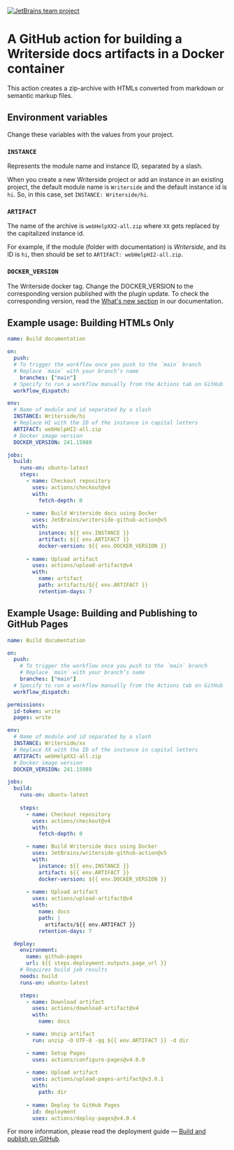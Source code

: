 [![JetBrains team project](https://jb.gg/badges/team.svg)](https://confluence.jetbrains.com/display/ALL/JetBrains+on+GitHub)


# A GitHub action for building a Writerside docs artifacts in a Docker container

This action creates a zip-archive with HTMLs converted from markdown or semantic markup files.

## Environment variables

Change these variables with the values from your project.

### `INSTANCE`

Represents the module name and instance ID, separated by a slash.

When you create a new Writerside project or add an instance in an existing project, the default module name is `Writerside` and the default instance id is `hi`.
So, in this case, set `INSTANCE: Writerside/hi`.

### `ARTIFACT`

The name of the archive is `webHelpXX2-all.zip` where `XX` gets replaced by the capitalized instance id.

For example, if the module (folder with documentation) is *Writerside*, and its ID is `hi`, then should be set to `ARTIFACT: webHelpHI2-all.zip`.

### `DOCKER_VERSION`

The Writerside docker tag. Change the DOCKER_VERSION to the corresponding version published with the plugin update. To check the corresponding version, read the [What's new section](https://www.jetbrains.com/help/writerside/whats-new-last-update.html) in our documentation.

## Example usage: Building HTMLs Only

```yml
name: Build documentation

on:
  push:
  # To trigger the workflow once you push to the `main` branch
  # Replace `main` with your branch’s name
    branches: ["main"]
  # Specify to run a workflow manually from the Actions tab on GitHub
  workflow_dispatch:

env:
  # Name of module and id separated by a slash
  INSTANCE: Writerside/hi
  # Replace HI with the ID of the instance in capital letters
  ARTIFACT: webHelpHI2-all.zip
  # Docker image version
  DOCKER_VERSION: 241.15989

jobs:
  build:
    runs-on: ubuntu-latest
    steps:
      - name: Checkout repository
        uses: actions/checkout@v4
        with:
          fetch-depth: 0
      
      - name: Build Writerside docs using Docker
        uses: JetBrains/writerside-github-action@v5
        with:
          instance: ${{ env.INSTANCE }}
          artifact: ${{ env.ARTIFACT }}
          docker-version: ${{ env.DOCKER_VERSION }}
      
      - name: Upload artifact
        uses: actions/upload-artifact@v4
        with:
          name: artifact
          path: artifacts/${{ env.ARTIFACT }}
          retention-days: 7
```


## Example Usage: Building and Publishing to GitHub Pages

```yml
name: Build documentation

on:
  push:
    # To trigger the workflow once you push to the `main` branch
    # Replace `main` with your branch’s name
    branches: ["main"]
  # Specify to run a workflow manually from the Actions tab on GitHub
  workflow_dispatch:

permissions:
  id-token: write
  pages: write

env:
  # Name of module and id separated by a slash
  INSTANCE: Writerside/xx
  # Replace XX with the ID of the instance in capital letters
  ARTIFACT: webHelpXX2-all.zip
  # Docker image version
  DOCKER_VERSION: 241.15989

jobs:
  build:
    runs-on: ubuntu-latest
    
    steps:
      - name: Checkout repository
        uses: actions/checkout@v4
        with:
          fetch-depth: 0

      - name: Build Writerside docs using Docker
        uses: JetBrains/writerside-github-action@v5
        with:
          instance: ${{ env.INSTANCE }}
          artifact: ${{ env.ARTIFACT }}
          docker-version: ${{ env.DOCKER_VERSION }}
        
      - name: Upload artifact
        uses: actions/upload-artifact@v4
        with:
          name: docs
          path: |
            artifacts/${{ env.ARTIFACT }}
          retention-days: 7

  deploy:
    environment:
      name: github-pages
      url: ${{ steps.deployment.outputs.page_url }}
    # Requires build job results
    needs: build
    runs-on: ubuntu-latest

    steps:
      - name: Download artifact
        uses: actions/download-artifact@v4
        with:
          name: docs

      - name: Unzip artifact
        run: unzip -O UTF-8 -qq ${{ env.ARTIFACT }} -d dir

      - name: Setup Pages
        uses: actions/configure-pages@v4.0.0
      
      - name: Upload artifact
        uses: actions/upload-pages-artifact@v3.0.1
        with:
          path: dir
      
      - name: Deploy to GitHub Pages
        id: deployment
        uses: actions/deploy-pages@v4.0.4
```
For more information, please read the deployment guide — [Build and publish on GitHub](https://www.jetbrains.com/help/writerside/deploy-docs-to-github-pages.html).


